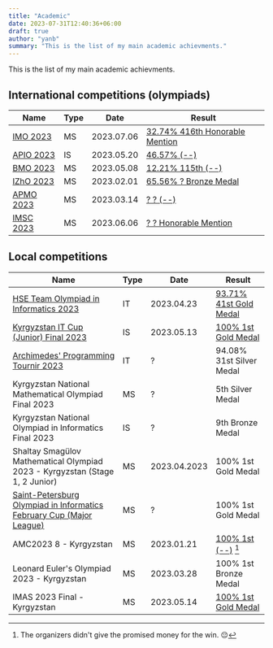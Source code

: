 ```yaml
---
title: "Academic"
date: 2023-07-31T12:40:36+06:00
draft: true
author: "yanb"
summary: "This is the list of my main academic achievments."
---
```


This is the list of my main academic achievments.

## International competitions (olympiads)

| Name | Type | Date | Result |
| ---- | ---- | ---- | ------ |
| [IMO 2023](https://imo2023.jp/en/) | MS | 2023.07.06 | [32.74% 416th Honorable Mention](https://www.imo-official.org/participant_r.aspx?id=33101) | 
| [APIO 2023](http://www.apio2023.cn/) | IS | 2023.05.20 | [46.57% (--)](http://www.apio2023.cn/score.html) |
| [BMO 2023](https://bmo2023.tubitak.gov.tr/) | MS | 2023.05.08 | [12.21% 115th (--)](https://bmo2023.tubitak.gov.tr/results) |
| [IZhO 2023](https://izho.kz/) | MS | 2023.02.01 | [65.56% ? Bronze Medal](https://izho.kz/contest/results-izho-2023/) |
| [APMO 2023](https://apmo-official.org/) | MS | 2023.03.14 | [? ? (--)](https://apmo-official.org/country_report/KGZ/2023) |
| [IMSC 2023](https://imscprogram.com/) | MS | 2023.06.06 | [? ? Honorable Mention](https://imscprogram.com/competition.html) |

## Local competitions

| Name | Type | Date | Result |
| ---- | ---- | ---- | ------ |
| [HSE Team Olympiad in Informatics 2023](https://olymp.hse.ru/coding/) | IT | 2023.04.23 | [93.71% 41st Gold Medal](https://olymp.hse.ru/mirror/pubs/share/834494308.pdf) |
| [Kyrgyzstan IT Cup (Junior) Final 2023](https://olympiads.kg/c/35/compets) | IS | 2023.05.13 | [100% 1st Gold Medal](https://t.me/itcup/46) |
| [Archimedes' Programming Tournir 2023](http://www.arhimedes.org/) | IT | ? | 94.08% 31st Silver Medal |
| Kyrgyzstan National Mathematical Olympiad Final 2023 | MS | ? | 5th Silver Medal |
| Kyrgyzstan National Olympiad in Informatics Final 2023 | IS | ? | 9th Bronze Medal |
| Shaltay Smagülov Mathematical Olympiad 2023 - Kyrgyzstan (Stage 1, 2 Junior) | MS | 2023.04.2023 | 100% 1st Gold Medal |
| [Saint-Petersburg Olympiad in Informatics February Cup (Major League)](prog.matolimp-spb.org/2023/) | MS | ? | 100% 1st Gold Medal |
| AMC2023 8 - Kyrgyzstan | MS | 2023.01.21 | [100% 1st (--)](https://bit.ly/topAMC8students) [^1] | 
| Leonard Euler's Olympiad 2023 - Kyrgyzstan | MS | 2023.03.28 | 100% 1st Bronze Medal |
| IMAS 2023 Final - Kyrgyzstan | MS | 2023.05.14 | [100% 1st Gold Medal](https://docs.google.com/spreadsheets/d/1T0HSraedQrSbfds6FmRWwNrIeEHcE6E7/edit?usp=sharing&ouid=107173272238617493592&rtpof=true&sd=true) |

[^1]: The organizers didn't give the promised money for the win. 😔
